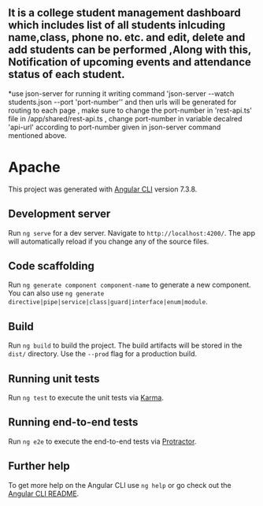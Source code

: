 ## It is a college student management dashboard which includes list of all students inlcuding name,class, phone no. etc.  and edit, delete and add students can be performed ,Along with this, Notification of upcoming events and attendance status of each student.

*use json-server for running it  writing command 'json-server --watch students.json --port 'port-number'' and then urls will be generated for routing to each page , make sure to change the port-number in 'rest-api.ts' file in /app/shared/rest-api.ts , change port-number in variable decalred 'api-url' according to port-number given in json-server command mentioned above.

# Apache

This project was generated with [Angular CLI](https://github.com/angular/angular-cli) version 7.3.8.

## Development server

Run `ng serve` for a dev server. Navigate to `http://localhost:4200/`. The app will automatically reload if you change any of the source files.

## Code scaffolding

Run `ng generate component component-name` to generate a new component. You can also use `ng generate directive|pipe|service|class|guard|interface|enum|module`.

## Build

Run `ng build` to build the project. The build artifacts will be stored in the `dist/` directory. Use the `--prod` flag for a production build.

## Running unit tests

Run `ng test` to execute the unit tests via [Karma](https://karma-runner.github.io).

## Running end-to-end tests

Run `ng e2e` to execute the end-to-end tests via [Protractor](http://www.protractortest.org/).

## Further help

To get more help on the Angular CLI use `ng help` or go check out the [Angular CLI README](https://github.com/angular/angular-cli/blob/master/README.md).
